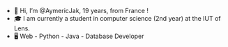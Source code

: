 - 👋 Hi, I’m @AymericJak, 19 years, from France !
- 🎓 I am currently a student in computer science (2nd year) at the IUT of Lens. 
- 🖥️ Web - Python - Java - Database Developer

<!---
AymericJak/AymericJak is a ✨ special ✨ repository because its `README.md` (this file) appears on your GitHub profile.
You can click the Preview link to take a look at your changes.
--->
